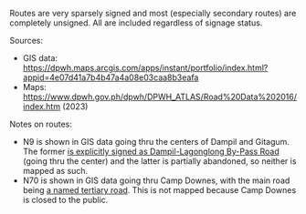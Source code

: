 Routes are very sparsely signed and most (especially secondary routes) are completely unsigned. All are included regardless of signage status.

Sources:
* GIS data: https://dpwh.maps.arcgis.com/apps/instant/portfolio/index.html?appid=4e07d41a7b4b47a4a08e03caa8b3eafa
* Maps: https://www.dpwh.gov.ph/dpwh/DPWH_ATLAS/Road%20Data%202016/index.htm (2023)

Notes on routes:
* N9 is shown in GIS data going thru the centers of Dampil and Gitagum. The former [is explicitly signed as Dampil-Lagonglong By-Pass Road](https://www.google.com/maps/@8.8245818,124.7916816,3a,43y,309.9h,85.18t/data=!3m7!1e1!3m5!1sxWneHzuvnMsY2HuS1LBtSQ!2e0!6shttps:%2F%2Fstreetviewpixels-pa.googleapis.com%2Fv1%2Fthumbnail%3Fcb_client%3Dmaps_sv.tactile%26w%3D900%26h%3D600%26pitch%3D4.818222603099329%26panoid%3DxWneHzuvnMsY2HuS1LBtSQ%26yaw%3D309.8988775678378!7i16384!8i8192?entry=ttu&g_ep=EgoyMDI1MDQwMi4xIKXMDSoASAFQAw%3D%3D) (going thru the center) and the latter is partially abandoned, so neither is mapped as such.
* N70 is shown in GIS data going thru Camp Downes, with the main road being [a named tertiary road](https://www.google.com/maps/@10.9998583,124.6153391,3a,15.9y,144.76h,91.81t/data=!3m7!1e1!3m5!1s7xwtCVsKsVpcOvBiwULgHg!2e0!6shttps:%2F%2Fstreetviewpixels-pa.googleapis.com%2Fv1%2Fthumbnail%3Fcb_client%3Dmaps_sv.tactile%26w%3D900%26h%3D600%26pitch%3D-1.8126928552192112%26panoid%3D7xwtCVsKsVpcOvBiwULgHg%26yaw%3D144.76258320164516!7i16384!8i8192?entry=ttu&g_ep=EgoyMDI1MDMxOS4yIKXMDSoASAFQAw%3D%3D). This is not mapped because Camp Downes is closed to the public.
